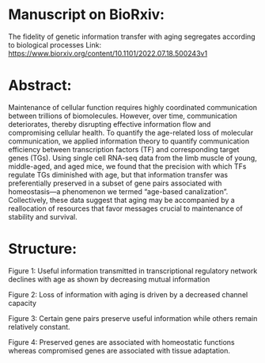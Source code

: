 # Manuscript on BioRxiv:
The fidelity of genetic information transfer with aging segregates according to biological processes
 Link:  https://www.biorxiv.org/content/10.1101/2022.07.18.500243v1


# Abstract:
Maintenance of cellular function requires highly coordinated communication between trillions of biomolecules. However, over time, communication deteriorates, thereby disrupting effective information flow and compromising cellular health. To quantify the age-related loss of molecular communication, we applied information theory to quantify communication efficiency between transcription factors (TF) and corresponding target genes (TGs). Using single cell RNA-seq data from the limb muscle of young, middle-aged, and aged mice, we found that the precision with which TFs regulate TGs diminished with age, but that information transfer was preferentially preserved in a subset of gene pairs associated with homeostasis—a phenomenon we termed “age-based canalization”. Collectively, these data suggest that aging may be accompanied by a reallocation of resources that favor messages crucial to maintenance of stability and survival.

# Structure:
Figure 1: Useful information transmitted in transcriptional regulatory network declines with age as shown by decreasing mutual information

Figure 2: Loss of information with aging is driven by a decreased channel capacity

Figure 3: Certain gene pairs preserve useful information while others remain relatively constant.

Figure 4: Preserved genes are associated with homeostatic functions whereas compromised genes are associated with tissue adaptation.
